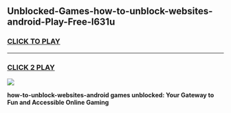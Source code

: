 
## Unblocked-Games-how-to-unblock-websites-android-Play-Free-l631u
<h3>
<a href="https://premium76.site?title=how-to-unblock-websites-android&ref=18A1">CLICK TO PLAY</a></h3>
<hr>

<h3>
<a href="https://premium76.site?title=how-to-unblock-websites-android&ref=18A1">CLICK 2 PLAY</a>
  
</h3>

<a href="https://premium76.site?title=how-to-unblock-websites-android&ref=18A1"><img src="https://clearcache.store/games.png"></a>


**how-to-unblock-websites-android games unblocked: Your Gateway to Fun and Accessible Online Gaming**
